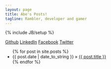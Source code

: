 ```yaml
---
layout: page
title: Abe's Posts!
tagline: Rambler, developer and gamer
---
```

{% include JB/setup %}

[Github](http://github.com/abepetrillo)
[LinkedIn](http://ie.linkedin.com/in/abrahampetrillo)
[Facebook](http://facebook.com/abe.petrillo)
[Twitter](http://twitter.com/AbePetrillo)

<ul class="posts">
  {% for post in site.posts %}
    <li>
      <span>{{ post.date | date_to_string }}</span> 
      &raquo; <a href="{{ BASE_PATH }}{{ post.url }}">{{ post.title }}</a>
    </li>
  {% endfor %}
</ul>


